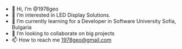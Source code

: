 - 👋 Hi, I’m @1978geo
- 👀 I’m interested in LED Display Solutions.
- 🌱 I’m currently learning for a Developer in Software University Sofia, Bulgaria
- 💞️ I’m looking to collaborate on big projects
- 📫 How to reach me 1978geo@gmail.com

<!---
1978geo/1978geo is a ✨ special ✨ repository because its `README.md` (this file) appears on your GitHub profile.
You can click the Preview link to take a look at your changes.
--->
